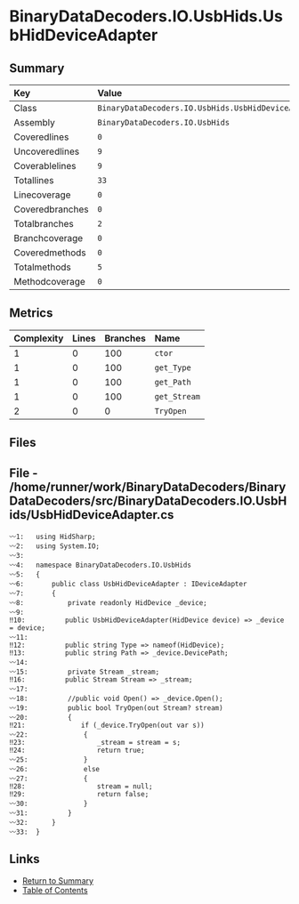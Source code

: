 ﻿# BinaryDataDecoders.IO.UsbHids.UsbHidDeviceAdapter

## Summary

| Key             | Value                                               |
| :-------------- | :-------------------------------------------------- |
| Class           | `BinaryDataDecoders.IO.UsbHids.UsbHidDeviceAdapter` |
| Assembly        | `BinaryDataDecoders.IO.UsbHids`                     |
| Coveredlines    | `0`                                                 |
| Uncoveredlines  | `9`                                                 |
| Coverablelines  | `9`                                                 |
| Totallines      | `33`                                                |
| Linecoverage    | `0`                                                 |
| Coveredbranches | `0`                                                 |
| Totalbranches   | `2`                                                 |
| Branchcoverage  | `0`                                                 |
| Coveredmethods  | `0`                                                 |
| Totalmethods    | `5`                                                 |
| Methodcoverage  | `0`                                                 |

## Metrics

| Complexity | Lines | Branches | Name         |
| :--------- | :---- | :------- | :----------- |
| 1          | 0     | 100      | `ctor`       |
| 1          | 0     | 100      | `get_Type`   |
| 1          | 0     | 100      | `get_Path`   |
| 1          | 0     | 100      | `get_Stream` |
| 2          | 0     | 0        | `TryOpen`    |

## Files

## File - /home/runner/work/BinaryDataDecoders/BinaryDataDecoders/src/BinaryDataDecoders.IO.UsbHids/UsbHidDeviceAdapter.cs

```CSharp
〰1:   using HidSharp;
〰2:   using System.IO;
〰3:   
〰4:   namespace BinaryDataDecoders.IO.UsbHids
〰5:   {
〰6:       public class UsbHidDeviceAdapter : IDeviceAdapter
〰7:       {
〰8:           private readonly HidDevice _device;
〰9:   
‼10:          public UsbHidDeviceAdapter(HidDevice device) => _device = device;
〰11:  
‼12:          public string Type => nameof(HidDevice);
‼13:          public string Path => _device.DevicePath;
〰14:  
〰15:          private Stream _stream;
‼16:          public Stream Stream => _stream;
〰17:  
〰18:          //public void Open() => _device.Open();
〰19:          public bool TryOpen(out Stream? stream)
〰20:          {
‼21:              if (_device.TryOpen(out var s))
〰22:              {
‼23:                  _stream = stream = s;
‼24:                  return true;
〰25:              }
〰26:              else
〰27:              {
‼28:                  stream = null;
‼29:                  return false;
〰30:              }
〰31:          }
〰32:      }
〰33:  }
```

## Links

* [Return to Summary](Summary.md)
* [Table of Contents](../TOC.md)

